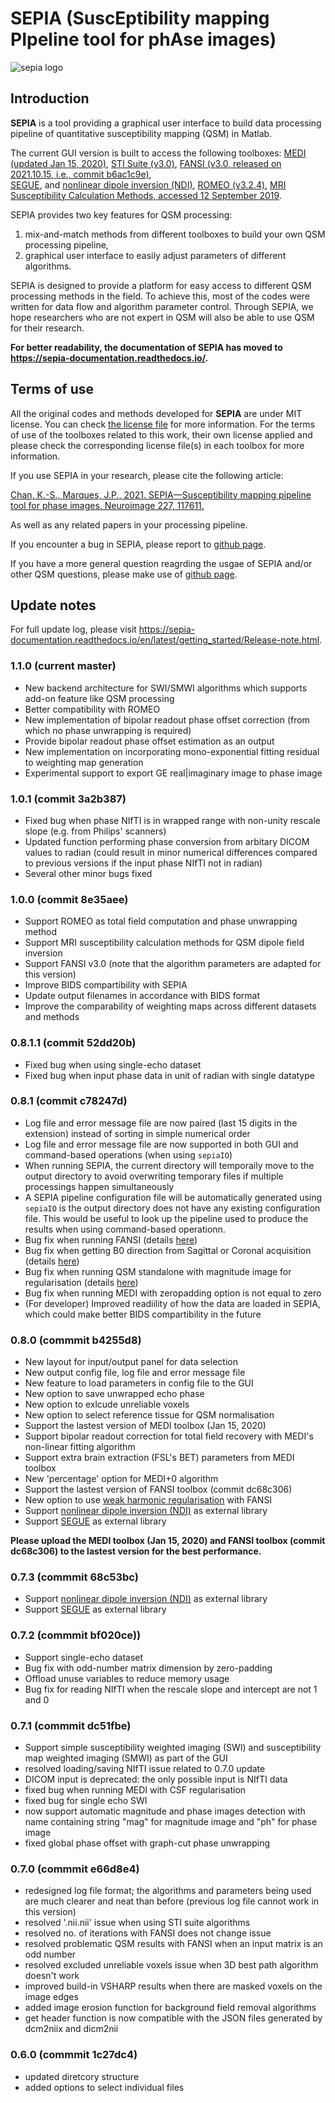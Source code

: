 # SEPIA (SuscEptibility mapping PIpeline tool for phAse images)

![sepia logo](https://sepia-documentation.readthedocs.io/en/latest/_static/logo.png)

## Introduction  

**SEPIA** is a tool providing a graphical user interface to build data processing pipeline of quantitative susceptibility mapping (QSM) in Matlab.

The current GUI version is built to access the following toolboxes:
[MEDI (updated Jan 15, 2020)](http://weill.cornell.edu/mri/pages/qsm.html), 
[STI Suite (v3.0)](https://people.eecs.berkeley.edu/~chunlei.liu/software.html),
[FANSI (v3.0, released on 2021.10.15, i.e., commit b6ac1c9e)](https://gitlab.com/cmilovic/FANSI-toolbox/-/tree/b6ac1c9ea03380722ebe25a6dbef33fff4ea3700),  
[SEGUE](https://xip.uclb.com/i/software/SEGUE.html), and 
[nonlinear dipole inversion (NDI)](https://github.com/polakd/NDI_Toolbox),
[ROMEO (v3.2.4)](https://github.com/korbinian90/ROMEO/releases),
[MRI Susceptibility Calculation Methods, accessed 12 September 2019](https://xip.uclb.com/product/mri_qsm_tkd).

SEPIA provides two key features for QSM processing:  
1. mix-and-match methods from different toolboxes to build your own QSM processing pipeline,
2. graphical user interface to easily adjust parameters of different algorithms.

SEPIA is designed to provide a platform for easy access to different QSM processing methods in the field. To achieve this, most of the codes were written for data flow and algorithm parameter control. Through SEPIA, we hope researchers who are not expert in QSM will also be able to use QSM for their research.

**For better readability, the documentation of SEPIA has moved to https://sepia-documentation.readthedocs.io/.**  

## Terms of use
All the original codes and methods developed for **SEPIA** are under MIT license. You can check [the license file](https://github.com/kschan0214/Sepia/blob/master/LICENSE) for more information. For the terms of use of the toolboxes related to this work, their own license applied and please check the corresponding license file(s) in each toolbox for more information. 

If you use SEPIA in your research, please cite the following article:

[Chan, K.-S., Marques, J.P., 2021. SEPIA—Susceptibility mapping pipeline tool for phase images. Neuroimage 227, 117611.](https://doi.org/10.1016/j.neuroimage.2020.117611)  

As well as any related papers in your processing pipeline. 

If you encounter a bug in SEPIA, please report to [github page](https://github.com/kschan0214/sepia/issues). 

If you have a more general question reagrding the usgae of SEPIA and/or other QSM questions, please make use of [github page](https://github.com/kschan0214/sepia/discussions).


## Update notes  

For full update log, please visit https://sepia-documentation.readthedocs.io/en/latest/getting_started/Release-note.html.

### 1.1.0 (current master)
* New backend architecture for SWI/SMWI algorithms which supports add-on feature like QSM processing 
* Better compatibility with ROMEO
* New implementation of bipolar readout phase offset correction (from which no phase unwrapping is required)
* Provide bipolar readout phase offset estimation as an output
* New implementation on incorporating mono-exponential fitting residual to weighting map generation
* Experimental support to export GE real|imaginary image to phase image

### 1.0.1 (commit 3a2b387)
* Fixed bug when phase NIfTI is in wrapped range with non-unity rescale slope (e.g. from Philips' scanners)
* Updated function performing phase conversion from arbitary DICOM values to radian (could result in minor numerical differences compared to previous versions if the input phase NIfTI not in radian)
* Several other minor bugs fixed

### 1.0.0 (commit 8e35aee)
* Support ROMEO as total field computation and phase unwrapping method
* Support MRI susceptibility calculation methods for QSM dipole field inversion
* Support FANSI v3.0 (note that the algorithm parameters are adapted for this version)
* Improve BIDS compartibility with SEPIA
* Update output filenames in accordance with BIDS format 
* Improve the comparability of weighting maps across different datasets and methods

### 0.8.1.1 (commit 52dd20b)
* Fixed bug when using single-echo dataset
* Fixed bug when input phase data in unit of radian with single datatype

### 0.8.1 (commit c78247d)
* Log file and error message file are now paired (last 15 digits in the extension) instead of sorting in simple numerical order
* Log file and error message file are now supported in both GUI and command-based operations (when using ``sepiaIO``)
* When running SEPIA, the current directory will temporaily move to the output directory to avoid overwriting temporary files if multiple processings happen simultaneously
* A SEPIA pipeline configuration file will be automatically generated using ``sepiaIO`` is the output directory does not have any existing configuration file. This would be useful to look up the pipeline used to produce the results when using command-based operationn.
* Bug fix when running FANSI (details [here](https://github.com/kschan0214/sepia/issues/8))
* Bug fix when getting B0 direction from Sagittal or Coronal acquisition (details [here](https://github.com/kschan0214/sepia/issues/10))
* Bug fix when running QSM standalone with magnitude image for regularisation (details [here](https://github.com/kschan0214/sepia/issues/9))
* Bug fix when running MEDI with zeropadding option is not equal to zero
* (For developer) Improved readiility of how the data are loaded in SEPIA, which could make better BIDS compartibility in the future

### 0.8.0 (commmit b4255d8) 
* New layout for input/output panel for data selection
* New output config file, log file and error message file
* New feature to load parameters in config file to the GUI
* New option to save unwrapped echo phase
* New option to exlcude unreliable voxels
* New option to select reference tissue for QSM normalisation
* Support the lastest version of MEDI toolbox (Jan 15, 2020)
* Support bipolar readout correction for total field recovery with MEDI's non-linear fitting algorithm
* Support extra brain extraction (FSL's BET) parameters from MEDI toolbox
* New 'percentage' option for MEDI+0 algorithm
* Support the lastest version of FANSI toolbox (commit dc68c306)
* New option to use [weak harmonic regularisation](https://onlinelibrary.wiley.com/doi/full/10.1002/mrm.27483) with FANSI
* Support [nonlinear dipole inversion (NDI)](https://github.com/polakd/NDI_Toolbox) as external library
* Support [SEGUE](https://xip.uclb.com/i/software/SEGUE.html) as external library

**Please upload the MEDI toolbox (Jan 15, 2020) and FANSI toolbox (commit dc68c306) to the lastest version for the best performance.**

### 0.7.3 (commmit 68c53bc)

* Support [nonlinear dipole inversion (NDI)](https://github.com/polakd/NDI_Toolbox) as external library
* Support [SEGUE](https://xip.uclb.com/i/software/SEGUE.html) as external library

### 0.7.2 (commmit bf020ce))  
* Support single-echo dataset
* Bug fix with odd-number matrix dimension by zero-padding
* Offload unuse variables to reduce memory usage
* Bug fix for reading NIfTI when the rescale slope and intercept are not 1 and 0

### 0.7.1 (commmit dc51fbe)
* Support simple susceptibility weighted imaging (SWI) and susceptibility map weighted imaging (SMWI) as part of the GUI
* resolved loading/saving NIfTI issue related to 0.7.0 update
* DICOM input is deprecated: the only possible input is NIfTI data
* fixed bug when running MEDI with CSF regularisation
* fixed bug for single echo SWI
* now support automatic magnitude and phase images detection with name containing string "mag" for magnitude image and "ph" for phase image  
* fixed global phase offset with graph-cut phase unwrapping

### 0.7.0 (commmit e66d8e4)
* redesigned log file format; the algorithms and parameters being used are much clearer and neat than before (previous log file cannot work in this version)
* resolved '.nii.nii' issue when using STI suite algorithms
* resolved no. of iterations with FANSI does not change issue
* resolved problematic QSM results with FANSI when an input matrix is an odd number
* resolved excluded unreliable voxels issue when 3D best path algorithm doesn't work
* improved build-in VSHARP results when there are masked voxels on the image edges
* added image erosion function for background field removal algorithms
* get header function is now compatible with the JSON files generated by dcm2niix and dicm2nii

### 0.6.0 (commmit 1c27dc4)  
* updated diretcory structure
* added options to select individual files  
